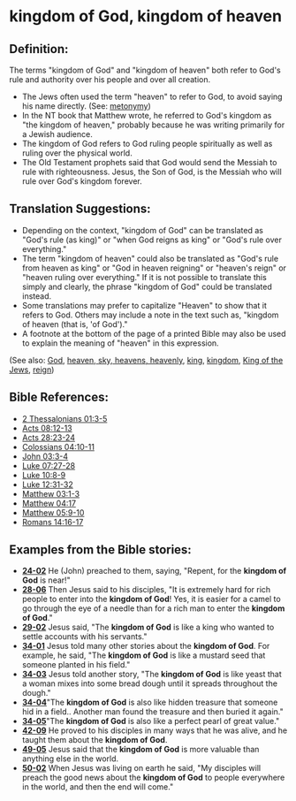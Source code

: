 # kingdom of God, kingdom of heaven #

## Definition: ##

The terms "kingdom of God" and "kingdom of heaven" both refer to God's rule and authority over his people and over all creation.

* The Jews often used the term "heaven" to refer to God, to avoid saying his name directly. (See: [metonymy](https://git.door43.org/Door43/en-ta-translate-vol2/src/master/content/figs_metonymy.md)) 
* In the NT book that Matthew wrote, he referred to God's kingdom as "the kingdom of heaven," probably because he was writing primarily for a Jewish audience.
* The kingdom of God refers to God ruling people spiritually as well as ruling over the physical world.
* The Old Testament prophets said that God would send the Messiah to rule with righteousness. Jesus, the Son of God, is the Messiah who will rule over God's kingdom forever.

## Translation Suggestions: ##

* Depending on the context, "kingdom of God" can be translated as "God's rule (as king)" or "when God reigns as king" or "God's rule over everything."
* The term "kingdom of heaven" could also be translated as "God's rule from heaven as king" or "God in heaven reigning" or "heaven's reign" or "heaven ruling over everything." If it is not possible to translate this simply and clearly, the phrase "kingdom of God" could be translated instead.
* Some translations may prefer to capitalize "Heaven" to show that it refers to God. Others may include a note in the text such as, "kingdom of heaven (that is, 'of God')."
* A footnote at the bottom of the page of a printed Bible may also be used to explain the meaning of "heaven" in this expression.

(See also: [God](../kt/god.md), [heaven, sky, heavens, heavenly](../kt/heaven.md), [king](../other/king.md), [kingdom](../other/kingdom.md),  [King of the Jews](../kt/kingofthejews.md),  [reign](../other/reign.md))

## Bible References: ##

* [2 Thessalonians 01:3-5](https://door43.org/en/bible/notes/2th/01/03)
* [Acts 08:12-13](https://door43.org/en/bible/notes/act/08/12)
* [Acts 28:23-24](https://door43.org/en/bible/notes/act/28/23)
* [Colossians 04:10-11](https://door43.org/en/bible/notes/col/04/10)
* [John 03:3-4](https://door43.org/en/bible/notes/jhn/03/03)
* [Luke 07:27-28](https://door43.org/en/bible/notes/luk/07/27)
* [Luke 10:8-9](https://door43.org/en/bible/notes/luk/10/08)
* [Luke 12:31-32](https://door43.org/en/bible/notes/luk/12/31)
* [Matthew 03:1-3](https://door43.org/en/bible/notes/mat/03/01)
* [Matthew 04:17](https://door43.org/en/bible/notes/mat/04/17)
* [Matthew 05:9-10](https://door43.org/en/bible/notes/mat/05/09)
* [Romans 14:16-17](https://door43.org/en/bible/notes/rom/14/16)

## Examples from the Bible stories: ##

* __[24-02](https://door43.org/en/obs/notes/frames/24-02)__ He (John) preached to them, saying, "Repent, for the __kingdom of God__  is near!"
* __[28-06](https://door43.org/en/obs/notes/frames/28-06)__ Then Jesus said to his disciples, "It is extremely hard for rich people to enter into the __kingdom of God__! Yes, it is easier for a camel to go through the eye of a needle than for a rich man to enter the __kingdom of God__."
* __[29-02](https://door43.org/en/obs/notes/frames/29-02)__ Jesus said, "The __kingdom of God__  is like a king who wanted to settle accounts with his servants."
* __[34-01](https://door43.org/en/obs/notes/frames/34-01)__ Jesus told many other stories about the __kingdom of God__. For example, he said, "The __kingdom of God__  is like a mustard seed that someone planted in his field."
* __[34-03](https://door43.org/en/obs/notes/frames/34-03)__ Jesus told another story, "The __kingdom of God__  is like yeast that a woman mixes into some bread dough until it spreads throughout the dough."
* __[34-04](https://door43.org/en/obs/notes/frames/34-04)__"The __kingdom of God__  is also like hidden treasure that someone hid in a field.. Another man found the treasure and then buried it again."
* __[34-05](https://door43.org/en/obs/notes/frames/34-05)__"The __kingdom of God__  is also like a perfect pearl of great value."
* __[42-09](https://door43.org/en/obs/notes/frames/42-09)__ He proved to his disciples in many ways that he was alive, and he taught them about the __kingdom of God__.
* __[49-05](https://door43.org/en/obs/notes/frames/49-05)__ Jesus said that the __kingdom of God__  is more valuable than anything else in the world.
* __[50-02](https://door43.org/en/obs/notes/frames/50-02)__ When Jesus was living on earth he said, "My disciples will preach the good news about the __kingdom of God__  to people everywhere in the world, and then the end will come."




